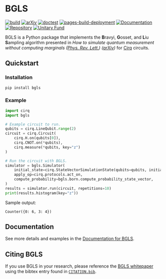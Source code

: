 # BGLS

[![build](https://github.com/asciineuron/bgls/actions/workflows/build.yml/badge.svg?branch=main)](https://github.com/asciineuron/bgls/actions)
[![arXiv](https://img.shields.io/badge/arXiv-2311.11787-<COLOR>.svg)](https://arxiv.org/abs/2311.11787)
[![doctest](https://github.com/asciineuron/bgls/actions/workflows/doctest.yml/badge.svg?branch=main)](https://github.com/asciineuron/bgls/actions)
[![pages-build-deployment](https://github.com/asciineuron/bgls/actions/workflows/pages/pages-build-deployment/badge.svg)](https://github.com/asciineuron/bgls/actions/workflows/pages/pages-build-deployment)
[![Documentation](https://img.shields.io/badge/Documentation-GH_Pages-blue)](https://asciineuron.github.io/bgls/)
[![Repository](https://img.shields.io/badge/GitHub-5C5C5C.svg?logo=github)](https://github.com/asciineuron/bgls)
[![Unitary Fund](https://img.shields.io/badge/Supported%20By-UNITARY%20FUND-brightgreen.svg?style=for-the-badge)](https://unitary.fund)

BGLS is a Python package that implements the **B**ravyi, **G**osset, and **L**iu **S**ampling algorithm presented in _How to simulate quantum measurement without computing marginals ([Phys. Rev. Lett.](https://journals.aps.org/prl/abstract/10.1103/PhysRevLett.128.220503)) ([arXiv](https://arxiv.org/abs/2112.08499))_ for [Cirq](https://quantumai.google/cirq) circuits.

## Quickstart

### Installation

```bash
pip install bgls
```

### Example

```python
import cirq
import bgls

# Example circuit to run.
qubits = cirq.LineQubit.range(2)
circuit = cirq.Circuit(
    cirq.H.on(qubits[0]),
    cirq.CNOT.on(*qubits),
    cirq.measure(*qubits, key="z")
)

# Run the circuit with BGLS.
simulator = bgls.Simulator(
    initial_state=cirq.StateVectorSimulationState(qubits=qubits, initial_state=0),
    apply_op=cirq.protocols.act_on,
    compute_probability=bgls.born.compute_probability_state_vector,
)
results = simulator.run(circuit, repetitions=10)
print(results.histogram(key="z"))
```

Sample output:

```text
Counter({0: 6, 3: 4})
```

## Documentation

See more details and examples in the [Documentation for BGLS](https://asciineuron.github.io/bgls/).

## Citing BGLS

If you use BGLS in your research, please reference the [BGLS whitepaper](https://dl.acm.org/doi/10.1145/3624062.3624215) using the bibtex entry found in [`CITATION.bib`](https://asciineuron.github.io/bgls/blob/master/CITATION.bib).
